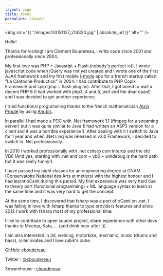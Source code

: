 ```yaml
---
layout: page
title: About
permalink: /about/
---
```


<span class="image left"><img src="{{ "/images/20151127_214320.jpg" | absolute_url }}" alt="" /></span>

Hello!

Thanks for visiting! I am Clement Boudereau, I write code since 2001 and professionally since 2004.

My first love was PHP + Javasript + Flash (nobody's perfect :o)). 
I wrote javascript code when jQuery was not yet created and I wrote one of the first AJAX framework and my first mobile [i-mode](https://en.wikipedia.org/wiki/I-mode) app for a french startup called "La Cantoche Production" in 2004.
I had contribute to PHP Copix Framework and spip (php + flash plugins). 
After that, I got bored to wait a decent PHP 6 (I had worked with php3, 4 and 5, perl and the dear cpan!) and I was decided to get another experience.

I tried functional programming thanks to the french mathematician [Alain Prouté](http://www.logique.jussieu.fr/~alp/) by using [Anubis](https://fr.wikipedia.org/wiki/Anubis_(langage)).

In parallel I had made a POC with .Net framework 1.1 (ffmpeg for a streaming server) but it was quite similar to Java (I had written an ASP3 version for a client and it was a horrible experience!).
After dealing with it I switch to Java for 1 year and when .Net Linq was released in v3.0 Framework, I decided to switch to .Net professionally.

In 2010 I worked professionally with .net csharp com interop and the old VB6 (And yes, starting with .net and com + vb6 + windebug is the hard path but it was really funny!).

I have passed my night classes for an engineering degree at CNAM (Conservatoire National des Arts et métiers) with the highest honour and I had learnt oCaml during this period.
My first experience was very hard due to theory part (functional programming) + ML language syntax to learn at the same time and it was very hard to get the concept.

At the same time, I discovered that fsharp was a port of oCaml on .net. 
I was falling in love with fsharp thanks to type providers features and since 2012 I work with fsharp most of my professional time.

I like to contribute to open source project, share experience with other devs thanks to Meetup, Kata, ... (and drink beer after :)).

I am also interested in 3d, welding, motorbike, mechanic, music (drums and bass), roller skates and I love rubik's cube.

GitHub:
[cboudereau](https://github.com/cboudereau)

Twitter :
[@cboudereau](https://twitter.com/cboudereau)

3dwarehouse :
[cboudereau](https://3dwarehouse.sketchup.com/user/0581142414212066722209576/Cl%C3%A9ment-B?nav=models)